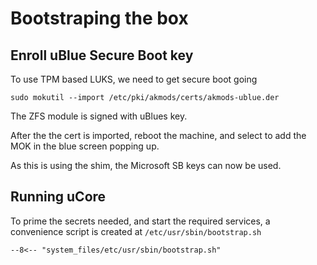 # Bootstraping the box

## Enroll uBlue Secure Boot key

To use TPM based LUKS, we need to get secure boot going

```
sudo mokutil --import /etc/pki/akmods/certs/akmods-ublue.der
```

The ZFS module is signed with uBlues key.

After the the cert is imported, reboot the machine, and select to add the MOK in the blue screen popping up.

As this is using the shim, the Microsoft SB keys can now be used.

## Running uCore

To prime the secrets needed, and start the required services, a convenience script is created at `/etc/usr/sbin/bootstrap.sh`

```shell title="bootstrap.sh"
--8<-- "system_files/etc/usr/sbin/bootstrap.sh"
```
